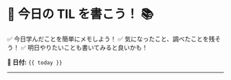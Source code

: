 # 🎯 今日の TIL を書こう！ 📚

✅ 今日学んだことを簡単にメモしよう！
✅ 気になったこと、調べたことを残そう！
✅ 明日やりたいことも書いてみると良いかも！

**📅 日付:** `{{ today }}`

---

